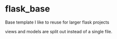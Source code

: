 flask_base
==========

Base template I like to reuse for larger flask projects

views and models are split out instead of a single file.

